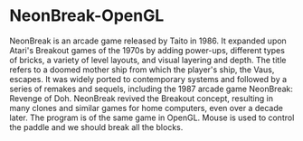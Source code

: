 # NeonBreak-OpenGL
NeonBreak is an arcade game released by Taito in 1986. It expanded upon Atari's Breakout games of the 1970s by adding power-ups, different types of bricks, a variety of level layouts, and visual layering and depth. The title refers to a doomed mother ship from which the player's ship, the Vaus, escapes. It was widely ported to contemporary systems and followed by a series of remakes and sequels, including the 1987 arcade game NeonBreak: Revenge of Doh. NeonBreak revived the Breakout concept, resulting in many clones and similar games for home computers, even over a decade later.
The program is of the same game in OpenGL. Mouse is used to control the paddle and we should break all the blocks.
